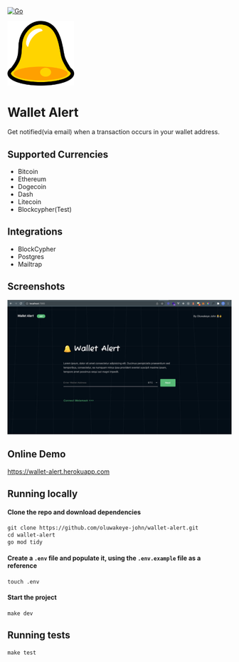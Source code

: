 [![Go](https://github.com/oluwakeye-john/wallet-alert/actions/workflows/go.yml/badge.svg)](https://github.com/oluwakeye-john/wallet-alert/actions/workflows/go.yml)

<img src="static/images/bell.svg" width="150px" />

# Wallet Alert

Get notified(via email) when a transaction occurs in your wallet address.

## Supported Currencies

- Bitcoin
- Ethereum
- Dogecoin
- Dash
- Litecoin
- Blockcypher(Test)

## Integrations

- BlockCypher
- Postgres
- Mailtrap

## Screenshots

![Omoo](static/images/screenshot1.png)

## Online Demo

https://wallet-alert.herokuapp.com

## Running locally

#### Clone the repo and download dependencies

```
git clone https://github.com/oluwakeye-john/wallet-alert.git
cd wallet-alert
go mod tidy
```

#### Create a `.env` file and populate it, using the `.env.example` file as a reference

```
touch .env
```

#### Start the project

```
make dev
```

## Running tests

```
make test
```

